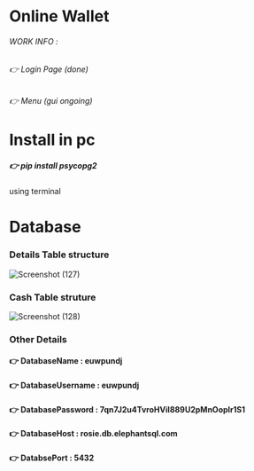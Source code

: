 # Online Wallet
######  WORK INFO :
 ###### :point_right: Login Page (done)
 ###### :point_right: Menu (gui ongoing)


# Install in pc
##### :point_right: pip install psycopg2
using terminal


# Database 
### Details Table structure

![Screenshot (127)](https://user-images.githubusercontent.com/55337552/131211268-a660292a-0231-49c4-b9e8-5ad497891cde.png)


### Cash Table struture
![Screenshot (128)](https://user-images.githubusercontent.com/55337552/131211429-edeb9a73-149c-41a5-a583-4c36872a0a62.png)


### Other Details

#### :point_right:      DatabaseName : 	euwpundj
#### :point_right:  DatabaseUsername :  euwpundj
#### :point_right:  DatabasePassword :  7qn7J2u4TvroHViI889U2pMnOopIr1S1
#### :point_right:      DatabaseHost : rosie.db.elephantsql.com
#### :point_right:       DatabsePort : 5432
